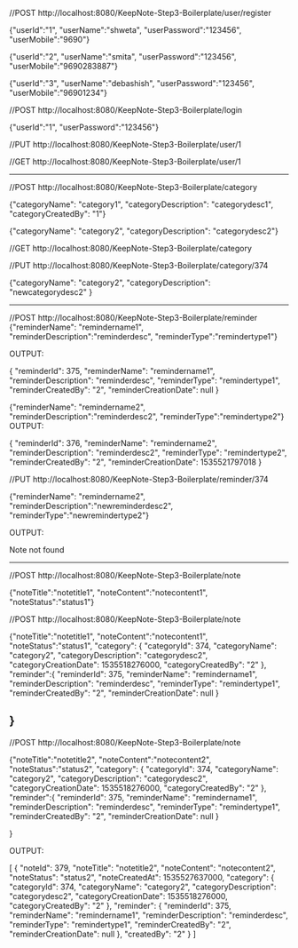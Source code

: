 //POST
http://localhost:8080/KeepNote-Step3-Boilerplate/user/register       

{"userId":"1",
"userName":"shweta",
"userPassword":"123456",
"userMobile":"9690"}

{"userId":"2",
"userName":"smita",
"userPassword":"123456",
"userMobile":"9690283887"}

{"userId":"3",
"userName":"debashish",
"userPassword":"123456",
"userMobile":"96901234"}

//POST
http://localhost:8080/KeepNote-Step3-Boilerplate/login

{"userId":"1",
"userPassword":"123456"}


//PUT
http://localhost:8080/KeepNote-Step3-Boilerplate/user/1


//GET
http://localhost:8080/KeepNote-Step3-Boilerplate/user/1

--------------------------------------------------------------------------------------------------------------------

//POST
http://localhost:8080/KeepNote-Step3-Boilerplate/category

{"categoryName": "category1",
"categoryDescription": "categorydesc1",
"categoryCreatedBy": "1"}


{"categoryName": "category2",
"categoryDescription": "categorydesc2"}


//GET
http://localhost:8080/KeepNote-Step3-Boilerplate/category

//PUT
http://localhost:8080/KeepNote-Step3-Boilerplate/category/374

{"categoryName": "category2",
"categoryDescription": "newcategorydesc2"
}

----------------------------------------------------------------------------------------------------------------------

//POST
http://localhost:8080/KeepNote-Step3-Boilerplate/reminder
{"reminderName": "remindername1",
"reminderDescription":"reminderdesc",
"reminderType":"remindertype1"}

OUTPUT:

{
    "reminderId": 375,
    "reminderName": "remindername1",
    "reminderDescription": "reminderdesc",
    "reminderType": "remindertype1",
    "reminderCreatedBy": "2",
    "reminderCreationDate": null
}



{"reminderName": "remindername2",
"reminderDescription":"reminderdesc2",
"reminderType":"remindertype2"}
OUTPUT:

{
    "reminderId": 376,
    "reminderName": "remindername2",
    "reminderDescription": "reminderdesc2",
    "reminderType": "remindertype2",
    "reminderCreatedBy": "2",
    "reminderCreationDate": 1535521797018
}



//PUT
http://localhost:8080/KeepNote-Step3-Boilerplate/reminder/374


{"reminderName": "remindername2",
"reminderDescription":"newreminderdesc2",
"reminderType":"newremindertype2"}

OUTPUT:

Note not found

--------------------------------------------------------------------------------------------------------------------------------------------

//POST
http://localhost:8080/KeepNote-Step3-Boilerplate/note

{"noteTitle":"notetitle1",
"noteContent":"notecontent1",
"noteStatus":"status1"}


//POST
http://localhost:8080/KeepNote-Step3-Boilerplate/note

{"noteTitle":"notetitle1",
"noteContent":"notecontent1",
"noteStatus":"status1",
	"category": {
        "categoryId": 374,
        "categoryName": "category2",
        "categoryDescription": "categorydesc2",
        "categoryCreationDate": 1535518276000,
        "categoryCreatedBy": "2"
    },
"reminder":{
        "reminderId": 375,
        "reminderName": "remindername1",
        "reminderDescription": "reminderdesc",
        "reminderType": "remindertype1",
        "reminderCreatedBy": "2",
        "reminderCreationDate": null
    }

}
-------------------------------------------------------------------------------

//POST
http://localhost:8080/KeepNote-Step3-Boilerplate/note

{"noteTitle":"notetitle2",
"noteContent":"notecontent2",
"noteStatus":"status2",
	"category": {
        "categoryId": 374,
        "categoryName": "category2",
        "categoryDescription": "categorydesc2",
        "categoryCreationDate": 1535518276000,
        "categoryCreatedBy": "2"
    },
"reminder":{
        "reminderId": 375,
        "reminderName": "remindername1",
        "reminderDescription": "reminderdesc",
        "reminderType": "remindertype1",
        "reminderCreatedBy": "2",
        "reminderCreationDate": null
    }

}

OUTPUT:

[
    {
        "noteId": 379,
        "noteTitle": "notetitle2",
        "noteContent": "notecontent2",
        "noteStatus": "status2",
        "noteCreatedAt": 1535527637000,
        "category": {
            "categoryId": 374,
            "categoryName": "category2",
            "categoryDescription": "categorydesc2",
            "categoryCreationDate": 1535518276000,
            "categoryCreatedBy": "2"
        },
        "reminder": {
            "reminderId": 375,
            "reminderName": "remindername1",
            "reminderDescription": "reminderdesc",
            "reminderType": "remindertype1",
            "reminderCreatedBy": "2",
            "reminderCreationDate": null
        },
        "createdBy": "2"
    }
]
